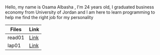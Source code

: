 Hello, my name is Osama Albasha , I'm 24 years old, I graduated business economy from University of Jordan and I am here to learn programming to help me find the right job for my personality

Files | Link
------------ | -------------
read01 | [Link](https://replit.com/@osamaalbasha/reading-notes-3#read01.md)
lap01 | [Link](https://replit.com/@osamaalbasha/reading-notes-3#lap01.md) | 
